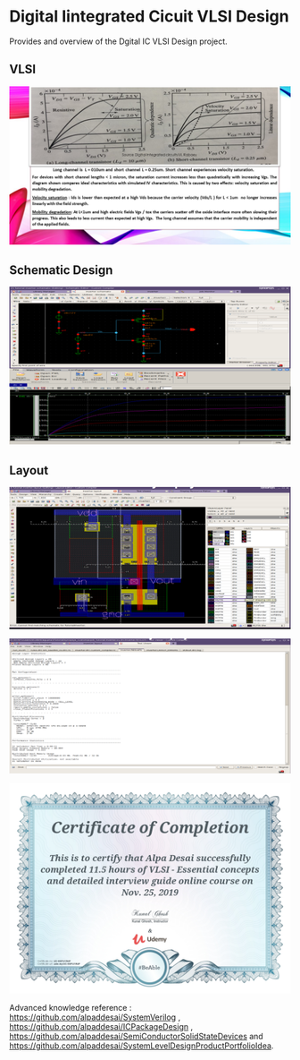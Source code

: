 # Digital Iintegrated Cicuit VLSI Design

Provides and overview of the Dgital IC VLSI Design project.

## VLSI
![image](image1.jpg)

## Schematic Design
![image](SchematicDesign.png)

## Layout
![image](VLSILayout.png)

![image](Output.png)

![image](VLSI_Design_Certification.jpg)

Advanced knowledge reference : https://github.com/alpaddesai/SystemVerilog , https://github.com/alpaddesai/ICPackageDesign ,  https://github.com/alpaddesai/SemiConductorSolidStateDevices and https://github.com/alpaddesai/SystemLevelDesignProductPortfolioIdea.


